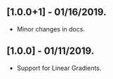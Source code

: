 ## [1.0.0+1] - 01/16/2019.

* Minor changes in docs.

## [1.0.0] - 01/11/2019.

* Support for Linear Gradients.

